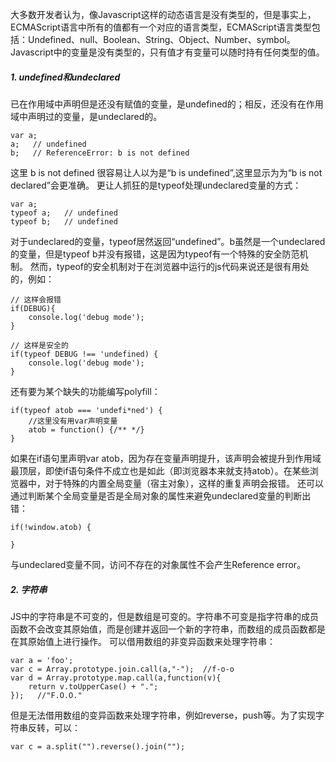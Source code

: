 大多数开发者认为，像Javascript这样的动态语言是没有类型的，但是事实上，ECMAScript语言中所有的值都有一个对应的语言类型，ECMAScript语言类型包括：Undefined、null、Boolean、String、Object、Number、symbol。
Javascript中的变量是没有类型的，只有值才有变量可以随时持有任何类型的值。
<!-- more -->
##### 1. undefined和undeclared
已在作用域中声明但是还没有赋值的变量，是undefined的；相反，还没有在作用域中声明过的变量，是undeclared的。
```
var a;
a;   // undefined
b;   // ReferenceError: b is not defined
```

这里 b is not defined 很容易让人以为是“b is undefined”,这里显示为为“b is not declared”会更准确。
更让人抓狂的是typeof处理undeclared变量的方式：
```
var a;
typeof a;   // undefined
typeof b;   // undefined
```
对于undeclared的变量，typeof居然返回“undefined”。b虽然是一个undeclared的变量，但是typeof b并没有报错，这是因为typeof有一个特殊的安全防范机制。
然而，typeof的安全机制对于在浏览器中运行的js代码来说还是很有用处的，例如：
```
// 这样会报错
if(DEBUG){
    console.log('debug mode');
}

// 这样是安全的
if(typeof DEBUG !== 'undefined) {
    console.log('debug mode');
}
```

还有要为某个缺失的功能编写polyfill：
```
if(typeof atob === 'undefi*ned') {
    //这里没有用var声明变量
    atob = function() {/** */}
}
```

如果在if语句里声明var atob，因为存在变量声明提升，该声明会被提升到作用域最顶层，即使if语句条件不成立也是如此（即浏览器本来就支持atob）。在某些浏览器中，对于特殊的内置全局变量（宿主对象），这样的重复声明会报错。
还可以通过判断某个全局变量是否是全局对象的属性来避免undeclared变量的判断出错：
```
if(!window.atob) {

}
```

与undeclared变量不同，访问不存在的对象属性不会产生Reference error。

##### 2. 字符串
JS中的字符串是不可变的，但是数组是可变的。字符串不可变是指字符串的成员函数不会改变其原始值，而是创建并返回一个新的字符串，而数组的成员函数都是在其原始值上进行操作。
可以借用数组的非变异函数来处理字符串：
```
var a = 'foo';
var c = Array.prototype.join.call(a,"-");  //f-o-o
var d = Array.prototype.map.call(a,function(v){
    return v.toUpperCase() + ".";
});   //"F.O.O."

```

但是无法借用数组的变异函数来处理字符串，例如reverse，push等。为了实现字符串反转，可以：
```
var c = a.split("").reverse().join("");
```
